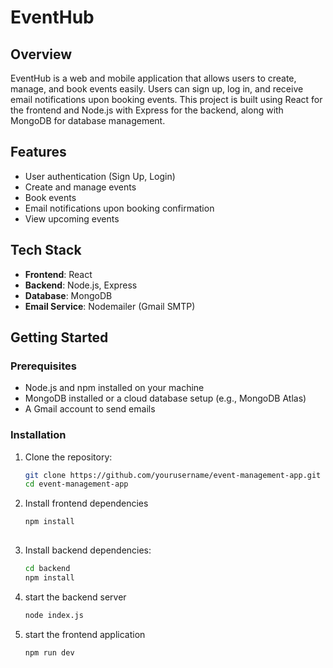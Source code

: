 # EventHub

## Overview

EventHub is a web and mobile application that allows users to create, manage, and book events easily. Users can sign up, log in, and receive email notifications upon booking events. This project is built using React for the frontend and Node.js with Express for the backend, along with MongoDB for database management.

## Features

- User authentication (Sign Up, Login)
- Create and manage events
- Book events
- Email notifications upon booking confirmation
- View upcoming events

## Tech Stack

- **Frontend**: React
- **Backend**: Node.js, Express
- **Database**: MongoDB
- **Email Service**: Nodemailer (Gmail SMTP)
  
## Getting Started

### Prerequisites

- Node.js and npm installed on your machine
- MongoDB installed or a cloud database setup (e.g., MongoDB Atlas)
- A Gmail account to send emails

### Installation

1. Clone the repository:

   ```bash
   git clone https://github.com/yourusername/event-management-app.git
   cd event-management-app
2. Install frontend dependencies

   ```bash
   npm install
     
3. Install backend dependencies:

   ```bash
   cd backend
   npm install

4. start the backend server

   ```bash
   node index.js

5. start the frontend application

   ```bash
   npm run dev


